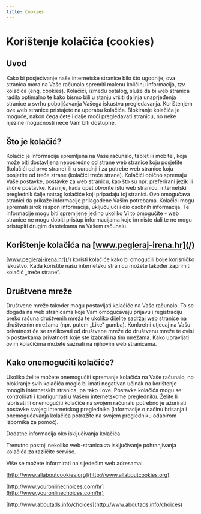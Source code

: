 ```yaml
---
title: Cookies
---
```


# Korištenje kolačića (cookies)

## Uvod

Kako bi posjećivanje naše internetske stranice bilo što ugodnije, ova stranica mora na Vaše računalo spremiti malenu količinu informacija, tzv. kolačića (eng. cookies). Kolačići, između ostalog, služe da bi  web stranica radila optimalno te kako bismo bili u stanju vršiti daljnja unaprjeđenja stranice u svrhu poboljšavanja Vašega iskustva pregledavanja. Korištenjem ove web stranice pristajete na uporabu kolačića. Blokiranje kolačića je moguće, nakon čega ćete i dalje moći pregledavati stranicu, no neke njezine mogućnosti neće Vam biti dostupne.

 

## Što je kolačić?

Kolačić je informacija spremljena na Vaše računalo, tablet ili mobitel, koja može biti dostavljena neposredno od strane web stranice koju posjetite (kolačići od prve strane) ili u suradnji i za potrebe web stranice koju posjetite od treće strane (kolačići treće strane). Kolačići obično spremaju Vaše postavke, postavke za web stranicu, kao što su npr. preferirani jezik ili slične postavke. Kasnije, kada opet otvorite istu web stranicu, internetski preglednik šalje natrag kolačiće koji pripadaju toj stranici. Ovo omogućava stranici da prikaže informacije prilagođene Vašim potrebama. Kolačići mogu spremati širok raspon informacija, uključujući  i dio osobnih informacija. Te informacije mogu biti spremljene jedino ukoliko Vi to omogućite - web stranice ne mogu dobiti pristup informacijama koje im niste dali te ne mogu pristupiti drugim datotekama na Vašem računalu.

 

## Korištenje kolačića na [www.pegleraj-irena.hr](/)

[www.pegleraj-irena.hr](/) koristi kolačiće kako bi omogućili bolje korisničko iskustvo. Kada koristite našu internetsku stranicu  možete također zaprimiti kolačić „treće strane“.
 

## Društvene mreže

Društvene mreže također mogu postavljati kolačiće na Vaše računalo. To se događa na web stranicama koje Vam omogućavaju prijavu i registraciju preko računa društvenih mreža te ukoliko dijelite sadržaj web stranice na društvenim mrežama (npr. putem „Like“ gumba). Konkretni utjecaj na Vašu privatnost će se razlikovati od društvene mreže do društvenu mreže te ovisi o postavkama privatnosti koje ste izabrali na tim mrežama. Kako upravljati ovim kolačićima možete saznati na njihovim web stranicama.

 
## Kako onemogućiti kolačiće?

Ukoliko želite možete onemogućiti spremanje kolačića na Vaše računalo, no blokiranje svih kolačića moglo bi imati negativan učinak na korištenje mnogih internetskih stranica, pa tako i ove. Postavke kolačića mogu se kontrolirati i konfigurirati u Vašem internetskome pregledniku. Želite li izbrisati ili onemogućiti kolačiće na svojem računalu potrebno je ažurirati postavke svojeg internetskog preglednika (informacije o načinu brisanja i onemogućavanja kolačića potražite na svojem pregledniku odabirom izbornika za pomoć).



Dodatne informacija oko isključivanja kolačića

Trenutno postoji nekoliko web-stranica za isključivanje pohranjivanja kolačića za različite servise.

Više se možete informirati na sljedećim web adresama:

[http://www.allaboutcookies.org](http://www.allaboutcookies.org)

[http://www.youronlinechoices.com/hr](http://www.youronlinechoices.com/hr)

[http://www.aboutads.info/choices](http://www.aboutads.info/choices)
